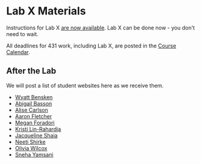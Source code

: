 # Lab X Materials

Instructions for Lab X [are now available](https://github.com/THOMASELOVE/431-2021/blob/main/labs/labX/labX.md). Lab X can be done now - you don't need to wait.

All deadlines for 431 work, including Lab X, are posted in the [Course Calendar](https://thomaselove.github.io/431/calendar.html).

## After the Lab

We will post a list of student websites here as we receive them.

- [Wyatt Bensken](https://wyattbensken.com/)
- [Abigail Basson](https://www.abigailbasson.me/)
- [Alise Carlson](https://carlsoak.wixsite.com/alisecarlsonmd)
- [Aaron Fletcher](https://afletcher80.wixsite.com/website-1)
- [Megan Foradori](https://sites.google.com/case.edu/foradorima/home)
- [Kristi Lin-Rahardja](https://kristilinr.netlify.app/)
- [Jacqueline Shaia](https://www.jacquelensphd.com/)
- [Neeti Shirke](https://neetishirke.wordpress.com/)
- [Olivia Wilcox](https://www.olivia-wilcox.com/)
- [Sneha Yamsani](https://sneha-yamsani.owlstown.net/)
